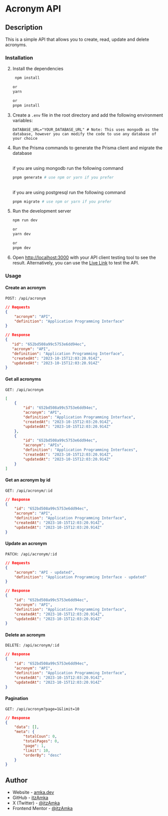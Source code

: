# Acronym API

## Description

This is a simple API that allows you to create, read, update and delete acronyms.

### Installation

2. Install the dependencies

   ```sh
    npm install

   or
   yarn

   or
   pnpm install
   ```

3. Create a `.env` file in the root directory and add the following environment variables:

   ```.env
   DATABASE_URL="YOUR_DATABASE_URL" # Note: This uses mongodb as the database, however you can modify the code to use any database of your choice
   ```

4. Run the Prisma commands to generate the Prisma client and migrate the database

   <br/>
   if you are using mongodb run the following command

   ```sh
   pnpm generate # use npm or yarn if you prefer
   ```

   <br/>
   if you are using postgresql run the following command

   ```sh
   pnpm migrate # use npm or yarn if you prefer
   ```

5. Run the development server

   ```sh
   npm run dev

   or
   yarn dev

   or
   pnpm dev
   ```

6. Open [http://localhost:3000](http://localhost:3000) with your API client testing tool to see the result. Alternatively, you can use the [Live Link](https://vast-teal-iguana-sari.cyclic.app) to test the API.

### Usage

#### Create an acronym

`POST: /api/acronym`

```json
// Requests
{
	"acronym": "API",
	"definition": "Application Programming Interface"
}

// Response
{
   "id": "652bd508a99c5753e6dd94ec",
   "acronym": "API",
   "definition": "Application Programming Interface",
   "createdAt": "2023-10-15T12:03:20.914Z",
   "updatedAt": "2023-10-15T12:03:20.914Z"
}
```

#### Get all acronyms

`GET: /api/acronym`

```json
[
	{
		"id": "652bd508a99c5753e6dd94ec",
		"acronym": "API",
		"definition": "Application Programming Interface",
		"createdAt": "2023-10-15T12:03:20.914Z",
		"updatedAt": "2023-10-15T12:03:20.914Z"
	},
	{
		"id": "652bd508a99c5753e6dd94ec",
		"acronym": "APIs",
		"definition": "Application Programming Interfaces",
		"createdAt": "2023-10-15T12:03:20.914Z",
		"updatedAt": "2023-10-15T12:03:20.914Z"
	}
]
```

#### Get an acronym by id

`GET: /api/acronym/:id`

```json
// Response
{
	"id": "652bd508a99c5753e6dd94ec",
	"acronym": "API",
	"definition": "Application Programming Interface",
	"createdAt": "2023-10-15T12:03:20.914Z",
	"updatedAt": "2023-10-15T12:03:20.914Z"
}
```

#### Update an acronym

`PATCH: /api/acronym/:id`

```json
// Requests
{
	"acronym": "API - updated",
	"definition": "Application Programming Interface - updated"
}

// Response
{
	"id": "652bd508a99c5753e6dd94ec",
	"acronym": "API",
	"definition": "Application Programming Interface",
	"createdAt": "2023-10-15T12:03:20.914Z",
	"updatedAt": "2023-10-15T12:03:20.914Z"
}
```

#### Delete an acronym

`DELETE: /api/acronym/:id`

```json
// Response
{
	"id": "652bd508a99c5753e6dd94ec",
	"acronym": "API",
	"definition": "Application Programming Interface",
	"createdAt": "2023-10-15T12:03:20.914Z",
	"updatedAt": "2023-10-15T12:03:20.914Z"
}
```

#### Pagination

`GET: /api/acronym?page=1&limit=10`

```json
// Response
{
	"data": [],
	"meta": {
		"totalCoun": 0,
		"totalPages": 0,
		"page": 1,
		"limit": 10,
		"orderBy": "desc"
	}
}
```

## Author

- Website - [amka.dev](https://aminamka.com)
- GitHub - [itzAmka](https://github.com/itzAmka)
- X (Twitter) - [@itzAmka](https://twitter.com/itzAmka)
- Frontend Mentor - [@itzAmka](https://www.frontendmentor.io/profile/AmkaE)
